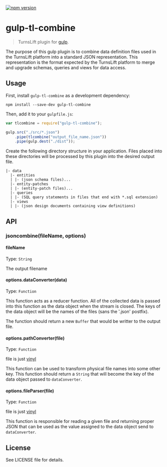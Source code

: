 [![npm version](https://badge.fury.io/js/gulp-tl-combine.svg)](https://badge.fury.io/js/gulp-tl-combine)

# gulp-tl-combine

> TurnsLift plugin for [gulp](https://github.com/wearefractal/gulp).

The purpose of this gulp plugin is to combine data definition files used in the TurnsLift platform into a standard
 JSON representation.  This representation is the format expected by the TurnsLift platform to merge and upgrade schemas,
 queries and views for data access.

## Usage

First, install `gulp-tl-combine` as a development dependency:

```shell
npm install --save-dev gulp-tl-combine
```

Then, add it to your `gulpfile.js`:

```javascript
var tlcombine = require("gulp-tl-combine");

gulp.src("./src/*.json")
	.pipe(tlcombine("output_file_name.json"))
	.pipe(gulp.dest("./dist"));
```

Create the following directory structure in your application.  Files placed into these directories will be processed
by this plugin into the desired output file.

```
|- data
  |- entities
  | |- (json schema files)...
  |- entity-patches
  | |- (entity-patch files)...
  |- queries
  | |- (SQL query statements in files that end with *.sql extension)
  |- views
  | |- (json design documents containing view definitions)
```

## API

### jsoncombine(fileName, options)

#### fileName
Type: `String`  

The output filename

#### options.dataConverter(data)
Type: `Function`

This function acts as a reducer function.  All of the collected data is passed into this function as the data object when
the stream is closed.  The keys of the data object will be the names of the files (sans the '.json' postfix).

The function should return a new `Buffer` that would be writter to the output file.

#### options.pathConverter(file)
Type: `Function`

file is just [vinyl](https://github.com/gulpjs/vinyl)

This function can be used to transform physical file names into some other key.  This function should return a `String` that
will become the key of the data object passed to `dataConverter`.

#### options.fileParser(file)
Type: `Function`

file is just [vinyl](https://github.com/gulpjs/vinyl)

This function is responsible for reading a given file and returning proper JSON that can be used as the value assigned
to the data object send to `dataConverter`.


## License

See LICENSE file for details.
